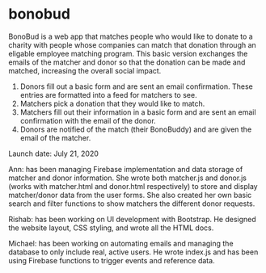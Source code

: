 # bonobud

BonoBud is a web app that matches people who would like to donate to a charity with people whose companies can match that donation through an eligable employee matching program. 
This basic version exchanges the emails of the matcher and donor so that the donation can be made and matched, increasing the overall social impact. 

1. Donors fill out a basic form and are sent an email confirmation. These entries are formatted into a feed for matchers to see.
2. Matchers pick a donation that they would like to match. 
3. Matchers fill out their information in a basic form and are sent an email confirmation with the email of the donor.
4. Donors are notified of the match (their BonoBuddy) and are given the email of the matcher. 

Launch date: July 21, 2020

Ann: has been managing Firebase implementation and data storage of matcher and donor information. She wrote both matcher.js and donor.js (works with matcher.html and donor.html respectively) to store and display matcher/donor data from the user forms. She also created her own basic search and filter functions to show matchers the different donor requests.

Rishab: has been working on UI development with Bootstrap. He designed the website layout, CSS styling, and wrote all the HTML docs. 

Michael: has been working on automating emails and managing the database to only include real, active users. He wrote index.js and has been using Firebase functions to trigger events and reference data. 
